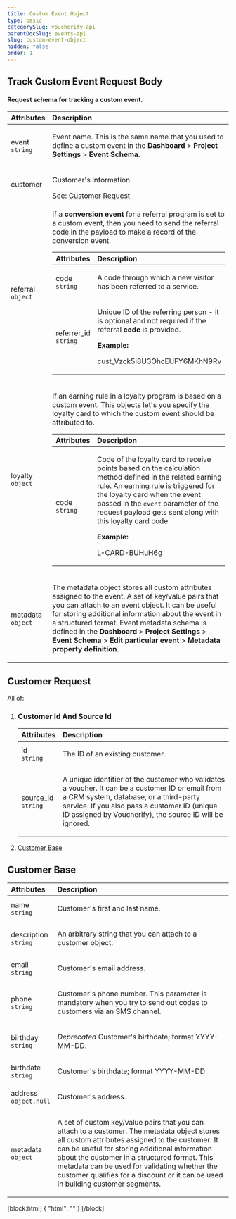 ```yaml
---
title: Custom Event Object
type: basic
categorySlug: voucherify-api
parentDocSlug: events-api
slug: custom-event-object
hidden: false
order: 1
---
```


## Track Custom Event Request Body
#### Request schema for tracking a custom event.

| Attributes |  Description |
|:-----|:--------|
| event</br>`string` | <p>Event name. This is the same name that you used to define a custom event in the <strong>Dashboard</strong> &gt; <strong>Project Settings</strong> &gt; <strong>Event Schema</strong>.</p> |
| customer | <p>Customer's information.</p> See: [Customer Request](#customer-request) |
| referral</br>`object` | <p>If a <strong>conversion event</strong> for a referral program is set to a custom event, then you need to send the referral code in the payload to make a record of the conversion event.</p> <table><thead><tr><th style="text-align:left">Attributes</th><th style="text-align:left">Description</th></tr></thead><tbody><tr><td style="text-align:left">code</br><code>string</code></td><td style="text-align:left"><p>A code through which a new visitor has been referred to a service.</p></td></tr><tr><td style="text-align:left">referrer_id</br><code>string</code></td><td style="text-align:left"><p>Unique ID of the referring person - it is optional and not required if the referral <strong>code</strong> is provided.</p> <strong>Example:</strong> <p>cust_Vzck5i8U3OhcEUFY6MKhN9Rv</p></td></tr></tbody></table> |
| loyalty</br>`object` | <p>If an earning rule in a loyalty program is based on a custom event. This objects let's you specify the loyalty card to which the custom event should be attributed to.</p> <table><thead><tr><th style="text-align:left">Attributes</th><th style="text-align:left">Description</th></tr></thead><tbody><tr><td style="text-align:left">code</br><code>string</code></td><td style="text-align:left"><p>Code of the loyalty card to receive points based on the calculation method defined in the related earning rule. An earning rule is triggered for the loyalty card when the event passed in the <code>event</code> parameter of the request payload gets sent along with this loyalty card code.</p> <strong>Example:</strong> <p>L-CARD-BUHuH6g</p></td></tr></tbody></table> |
| metadata</br>`object` | <p>The metadata object stores all custom attributes assigned to the event. A set of key/value pairs that you can attach to an event object. It can be useful for storing additional information about the event in a structured format. Event metadata schema is defined in the <strong>Dashboard</strong> &gt; <strong>Project Settings</strong> &gt; <strong>Event Schema</strong> &gt; <strong>Edit particular event</strong> &gt; <strong>Metadata property definition</strong>.</p> |

## Customer Request
All of:

1. <h3>Customer Id And Source Id</h3><table><thead><tr><th style="text-align:left">Attributes</th><th style="text-align:left">Description</th></tr></thead><tbody><tr><td style="text-align:left">id</br><code>string</code></td><td style="text-align:left"><p>The ID of an existing customer.</p></td></tr><tr><td style="text-align:left">source_id</br><code>string</code></td><td style="text-align:left"><p>A unique identifier of the customer who validates a voucher. It can be a customer ID or email from a CRM system, database, or a third-party service. If you also pass a customer ID (unique ID assigned by Voucherify), the source ID will be ignored.</p></td></tr></tbody></table>
2. [Customer Base](#customer-base)

## Customer Base
| Attributes |  Description |
|:-----|:--------|
| name</br>`string` | <p>Customer's first and last name.</p> |
| description</br>`string` | <p>An arbitrary string that you can attach to a customer object.</p> |
| email</br>`string` | <p>Customer's email address.</p> |
| phone</br>`string` | <p>Customer's phone number. This parameter is mandatory when you try to send out codes to customers via an SMS channel.</p> |
| birthday</br>`string` | <p><em>Deprecated</em> Customer's birthdate; format YYYY-MM-DD.</p> |
| birthdate</br>`string` | <p>Customer's birthdate; format YYYY-MM-DD.</p> |
| address</br>`object,null` | <p>Customer's address.</p> |
| metadata</br>`object` | <p>A set of custom key/value pairs that you can attach to a customer. The metadata object stores all custom attributes assigned to the customer. It can be useful for storing additional information about the customer in a structured format. This metadata can be used for validating whether the customer qualifies for a discount or it can be used in building customer segments.</p> |

[block:html]
{
  "html": "<style>\n[title=\"Toggle library\"] { \n  display: none; }\n.LanguagePicker-divider { \n  display: none; }\n.Playground-section3VTXuaYZivJK > .APISectionHeader3LN_-QIR0m7x {\n  display: none; }\n.LanguagePicker-languages1qVVo_v6AlP9 {\n  display: none; }\n.headline-container-article-info2GaOf2jMpV0r {\n  display: none; }\n.APISectionHeader3LN_-QIR0m7x {\n  display: none; }\n.APIResponseSchemaPicker-label3XMQ9E-slNcS {\n  display: none; }\n.PlaygroundC7DInM9NFvBg {\n  display: none; }\n.Modal-Header3VPrQs3MUWWd {\n  display: none; }\n.rm-ReferenceMain .rm-Article {\n  max-width: 2000px; }\n</style>"
}
[/block]
